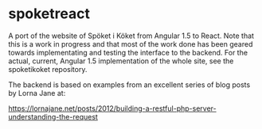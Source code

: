 # spoketreact

A port of the website of Spöket i Köket from Angular 1.5 to React. Note that this is a work in progress and that most of the work done has
been geared towards implementating and testing the interface to the backend. For the actual, current, Angular 1.5 implementation of the 
whole site, see the spoketikoket repository.

The backend is based on examples from an excellent series of blog posts by Lorna Jane at:

https://lornajane.net/posts/2012/building-a-restful-php-server-understanding-the-request
